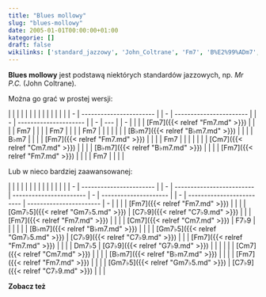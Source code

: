 ```yaml
---
title: "Blues mollowy"
slug: "blues-mollowy"
date: 2005-01-01T00:00:00+01:00
kategorie: []
draft: false
wikilinks: ['standard_jazzowy', 'John_Coltrane', 'Fm7', 'B%E2%99%ADm7', 'Fm7', 'Cm7', 'B%E2%99%ADm7', 'Fm7', 'Fm7', 'Gm7%E2%99%AD5', 'C7%E2%99%AD9', 'Fm7', 'Cm7', 'F7%E2%99%AD9', 'B%E2%99%ADm7', 'Gm7%E2%99%AD5', 'C7%E2%99%AD9', 'Fm7', 'Dm7%E2%99%AD5', 'G7%E2%99%AD9', 'Cm7', 'B%E2%99%ADm7', 'Fm7', 'Gm7%E2%99%AD5', 'C7%E2%99%AD9']
---
```

**Blues mollowy** jest podstawą niektórych standardów
jazzowych<!-- link nie odnosił się do niczego: 'Blues mollowy' ('content/książka/Blues_mollowy.md') links to 'standard_jazzowy' ('content/książka/standard_jazzowy.md') and that does not exist -->, np. *Mr P.C.* (John
Coltrane<!-- link nie odnosił się do niczego: 'Blues mollowy' ('content/książka/Blues_mollowy.md') links to 'John_Coltrane' ('content/książka/John_Coltrane.md') and that does not exist -->).

Można go grać w prostej wersji:

|   |                         |  |   |                         |  |   |                       |  |   |     |  |   |
| - | ----------------------- |  | - | ----------------------- |  | - | --------------------- |  | - | --- |  | - |
| | | [Fm7]({{< relref "Fm7.md" >}})   |  | | | Fm7                     |  | | | Fm7                   |  | | | Fm7 |  | | |
| | | [B♭m7]({{< relref "B♭m7.md" >}}) |  | | | B♭m7                    |  | | | [Fm7]({{< relref "Fm7.md" >}}) |  | | | Fm7 |  | | |
| | | [Cm7]({{< relref "Cm7.md" >}})   |  | | | [B♭m7]({{< relref "B♭m7.md" >}}) |  | | | [Fm7]({{< relref "Fm7.md" >}}) |  | | | Fm7 |  | | |

Lub w nieco bardziej zaawansowanej:

|   |                         |  |   |                           |                         |   |                       |  |   |                           |                         |   |
| - | ----------------------- |  | - | ------------------------- | ----------------------- | - | --------------------- |  | - | ------------------------- | ----------------------- | - |
| | | [Fm7]({{< relref "Fm7.md" >}})   |  | | | [Gm7♭5]({{< relref "Gm7♭5.md" >}}) | [C7♭9]({{< relref "C7♭9.md" >}}) | | | [Fm7]({{< relref "Fm7.md" >}}) |  | | | [Cm7]({{< relref "Cm7.md" >}})     | F7♭9<!-- link nie odnosił się do niczego: 'Blues mollowy' ('content/książka/Blues_mollowy.md') links to 'F7♭9' ('content/książka/F7♭9.md') and that does not exist --> | | |
| | | [B♭m7]({{< relref "B♭m7.md" >}}) |  | | | [Gm7♭5]({{< relref "Gm7♭5.md" >}}) | [C7♭9]({{< relref "C7♭9.md" >}}) | | | [Fm7]({{< relref "Fm7.md" >}}) |  | | | Dm7♭5<!-- link nie odnosił się do niczego: 'Blues mollowy' ('content/książka/Blues_mollowy.md') links to 'Dm7♭5' ('content/książka/Dm7♭5.md') and that does not exist --> | [G7♭9]({{< relref "G7♭9.md" >}}) | | |
| | | [Cm7]({{< relref "Cm7.md" >}})   |  | | | [B♭m7]({{< relref "B♭m7.md" >}})   |                         | | | [Fm7]({{< relref "Fm7.md" >}}) |  | | | [Gm7♭5]({{< relref "Gm7♭5.md" >}}) | [C7♭9]({{< relref "C7♭9.md" >}}) | | |

**Zobacz też**